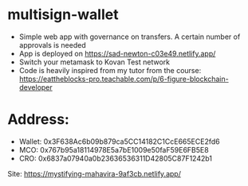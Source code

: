 # multisign-wallet
- Simple web app with governance on transfers. A certain number of approvals is needed
- App is deployed on https://sad-newton-c03e49.netlify.app/
- Switch your metamask to Kovan Test network
- Code is heavily inspired from my tutor from the course: https://eattheblocks-pro.teachable.com/p/6-figure-blockchain-developer

# Address:
- Wallet: 0x3F638Ac6b09b879ca5CC14182C1CcE665ECE2fd6
- MCO: 0x767b95a18114978E5a7bE1009e50faF59E6FB5E8
- CRO: 0x6837a07940a0b23636536311D42805C87F1242b1

Site: https://mystifying-mahavira-9af3cb.netlify.app/
